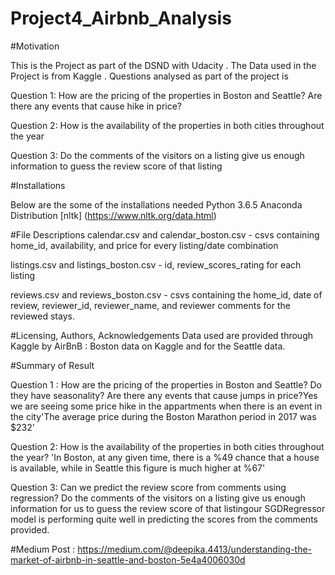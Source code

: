 # Project4_Airbnb_Analysis

#Motivation

This is the Project as part of the DSND with Udacity . The Data used in the Project is from Kaggle .
Questions analysed as part of the project is

Question 1: How are the pricing of the properties in Boston and Seattle? Are there any events that cause hike in price?

Question 2: How is the availability of the properties in both cities throughout the year

Question 3: Do the comments of the visitors on a listing give us enough information  to guess the review score of that listing

#Installations

Below are the some of the installations needed
Python 3.6.5 Anaconda Distribution
[nltk] (https://www.nltk.org/data.html)

#File Descriptions
calendar.csv and calendar_boston.csv - csvs containing home_id, availability, and price for every listing/date combination

listings.csv and listings_boston.csv - id, review_scores_rating for each listing

reviews.csv and reviews_boston.csv - csvs containing the home_id, date of review, reviewer_id, reviewer_name, and reviewer comments for the reviewed stays.


#Licensing, Authors, Acknowledgements
Data used are provided through Kaggle by AirBnB : Boston data on Kaggle and for the Seattle data.

#Summary of Result

Question 1 : How are the pricing of the properties in Boston and Seattle? Do they have seasonality? Are there any events that cause jumps in price?Yes we are seeing some price hike in the appartments when there is an event in the city'The average price during the Boston Marathon period in 2017 was $232'

Question 2: How is the availability of the properties in both cities throughout the year?
 'In Boston, at any given time, there is a %49 chance that a house is available, while in Seattle this figure is much higher at %67'

Question 3: Can we predict the review score from comments using regression? Do the comments of the visitors on a listing give us enough information for us to guess the review score of that listingour SGDRegressor model is performing quite well in predicting the scores from the comments provided.



#Medium Post : 
https://medium.com/@deepika.4413/understanding-the-market-of-airbnb-in-seattle-and-boston-5e4a4006030d
